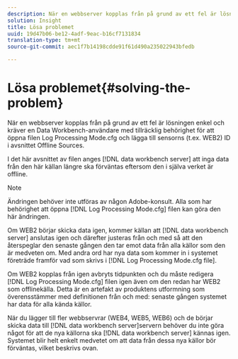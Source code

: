 ```yaml
---
description: När en webbserver kopplas från på grund av ett fel är lösningen enkel och kräver en Data Workbench-användare med tillräcklig behörighet för att öppna filen Log Processing Mode.cfg och lägga till sensorns (t.ex. WEB2) ID i avsnittet Offline Sources.
solution: Insight
title: Lösa problemet
uuid: 19d47b06-be12-4adf-9eac-b16cf7131834
translation-type: tm+mt
source-git-commit: aec1f7b14198cdde91f61d490a235022943bfedb

---
```



# Lösa problemet{#solving-the-problem}

När en webbserver kopplas från på grund av ett fel är lösningen enkel och kräver en Data Workbench-användare med tillräcklig behörighet för att öppna filen Log Processing Mode.cfg och lägga till sensorns (t.ex. WEB2) ID i avsnittet Offline Sources.

I det här avsnittet av filen anges [!DNL data workbench server] att inga data från den här källan längre ska förväntas eftersom den i själva verket är offline.

>[!NOTE]
>
>Ändringen behöver inte utföras av någon Adobe-konsult. Alla som har behörighet att öppna [!DNL Log Processing Mode.cfg] filen kan göra den här ändringen.

Om WEB2 börjar skicka data igen, kommer källan att [!DNL data workbench server] anslutas igen och därefter justeras från och med så att den återspeglar den senaste gången den tar emot data från alla källor som den är medveten om. Med andra ord har nya data som kommer in i systemet företräde framför vad som skrivs i [!DNL Log Processing Mode.cfg file].

Om WEB2 kopplas från igen avbryts tidpunkten och du måste redigera [!DNL Log Processing Mode.cfg] filen igen även om den redan har WEB2 som offlinekälla. Detta är en artefakt av produktens utformning som överensstämmer med definitionen från och med: senaste gången systemet har data för alla kända källor.

När du lägger till fler webbservrar (WEB4, WEB5, WEB6) och de börjar skicka data till [!DNL data workbench server]servern behöver du inte göra något för att de nya källorna ska [!DNL data workbench server] kännas igen. Systemet blir helt enkelt medvetet om att data från dessa nya källor bör förväntas, vilket beskrivs ovan.
